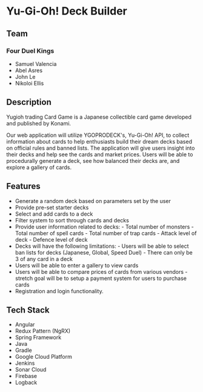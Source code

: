 # Yu-Gi-Oh! Deck Builder

## Team
### Four Duel Kings

- Samuel Valencia
- Abel Asres
- John Le
- Nikoloi Ellis

## Description
Yugioh trading Card Game is a Japanese collectible card game developed and published by Konami.  

Our web application will utilize YGOPRODECK's, Yu-Gi-Oh! API, to collect information about cards
to help enthusiasts build their dream decks based on official rules and banned lists. The application will 
give users insight into their decks and help see the cards and market prices. Users will be able to procedurally 
generate a deck, see how balanced their decks are, and explore a gallery of cards.

## Features
- Generate a random deck based on parameters set by the user
- Provide pre-set starter decks
- Select and add cards to a deck 
- Filter system to sort through cards and decks
- Provide user information related to decks: 
         - Total number of monsters
         - Total number of spell cards
         - Total number of trap cards 
         - Attack level of deck
         - Defence level of deck
 - Decks will  have the following limitations: 
         - Users will be able to select ban lists for decks (Japanese, Global, Speed Duel)
         - There can only be 3 of any card in a deck
 - Users will be able to enter a gallery to view cards
 - Users will be able to compare prices of cards from various vendors
         - stretch goal will be to setup a payment system for users to purchase cards
-  Registration  and login functionality. 

## Tech Stack
- Angular
- Redux Pattern (NgRX)
- Spring Framework
- Java
- Gradle
- Google Cloud Platform
- Jenkins
- Sonar Cloud
- Firebase
- Logback
